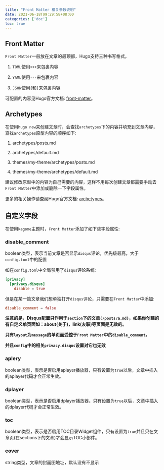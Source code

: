 ```yaml
---
title: "Front Matter 相关参数说明"
date: 2021-06-18T09:29:58+08:00
categories: ['doc']
toc: true
---
```


## Front Matter

`Front Matter`一般放在文章的最顶部，Hugo支持三种书写格式，

1. `TOML`使用`+++`来包裹内容

2. `YAML`使用`---`来包裹内容

3. `JSON`使用`{`和`}`来包裹内容

可配置的内容见Hugo官方文档: [front-matter](https://gohugo.io/content-management/front-matter/)。

## Archetypes

在使用`hugo new`来创建文章时，会查找`archetypes`下的内容并填充到文章内容，查找`archetypes`原型内容的顺序如下:

1. archetypes/posts.md

2. archetypes/default.md

3. themes/my-theme/archetypes/posts.md

4. themes/my-theme/archetypes/default.md

建议修改原型中的内容为自己需要的内容，这样不用每次创建文章都需要手动去`Front Matter`中添加或删除一下字段属性。

更多的相关操作请查阅Hugo官方文档: [archetypes](https://gohugo.io/content-management/archetypes/)。


## 自定义字段

在使用`kagome`主题时，`Front Matter`添加了如下些字段属性:

### disable_comment

boolean类型，表示当前文章是否显示`disqus`评论，优先级最高，大于`config.toml`中的配置

如在`config.toml`中全局禁用了`disqus`评论系统:

```toml
[privacy]
  [privacy.disqus]
    disable = true
```

但是在某一篇文章我们想单独打开`disqus`评论，只需要在`Front Matter`中添加:

```toml
disable_comment = false
```

**注意的是，Disqus配置只作用于`section`下的文章`(/posts/a.md)`，如果你创建的有自定义单页面如：about(关于)，link(友联)等页面是无效的。**

**只有`layout`为`message`的单页面受控于`Front Matter`中的`disable_comment`。**

**并且`config`中的相关`privacy.disqus`设置对它也无效**

### aplery

boolean类型，表示是否启用aplayer播放器，只有设置为`true`以后，文章中插入的aplayer代码才会正常生效。

### dplayer

boolean类型，表示是否启用dplayer播放器，只有设置为`true`以后，文章中插入的dplayer代码才会正常生效。

### toc

boolean类型，表示是否启用TOC目录Widget组件，只有设置为`true`并且只在文章页(在sections下的文章)才会显示TOC小部件。

### cover

string类型，文章的封面图地址，默认没有不显示